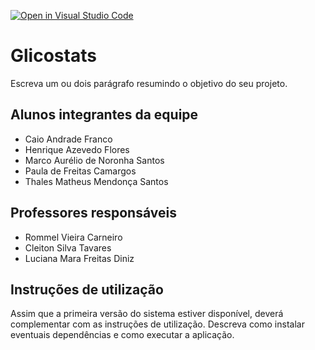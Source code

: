 [![Open in Visual Studio Code](https://classroom.github.com/assets/open-in-vscode-c66648af7eb3fe8bc4f294546bfd86ef473780cde1dea487d3c4ff354943c9ae.svg)](https://classroom.github.com/online_ide?assignment_repo_id=8468669&assignment_repo_type=AssignmentRepo)
# Glicostats
Escreva um ou dois  parágrafo resumindo o objetivo do seu projeto.

## Alunos integrantes da equipe

* Caio Andrade Franco
* Henrique Azevedo Flores
* Marco Aurélio de Noronha Santos
* Paula de Freitas Camargos
* Thales Matheus Mendonça Santos

## Professores responsáveis

* Rommel Vieira Carneiro
* Cleiton Silva Tavares
* Luciana Mara Freitas Diniz

## Instruções de utilização

Assim que a primeira versão do sistema estiver disponível, deverá complementar com as instruções de utilização. Descreva como instalar eventuais dependências e como executar a aplicação.
